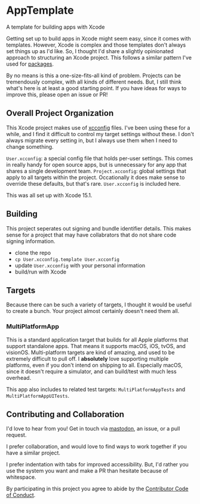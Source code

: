 # AppTemplate
A template for building apps with Xcode 

Getting set up to build apps in Xcode might seem easy, since it comes with templates. However, Xcode is complex and those templates don't always set things up as I'd like. So, I thought I'd share a slightly opinionated approach to structuring an Xcode project. This follows a similar pattern I've used for [packages](https://github.com/mattmassicotte/PackageTemplate).

By no means is this a one-size-fits-all kind of problem. Projects can be tremendously complex, with all kinds of different needs. But, I still think what's here is at least a good starting point. If you have ideas for ways to improve this, please open an issue or PR!

## Overall Project Organization

This Xcode project makes use of [xcconfig](https://developer.apple.com/documentation/xcode/adding-a-build-configuration-file-to-your-project) files. I've been using these for a while, and I find it difficult to control my target settings without these. I don't always migrate every setting in, but I always use them when I need to change something.

`User.xcconfig`: a special config file that holds per-user settings. This comes in really handy for open source apps, but is unnecessary for any app that shares a single development team.
`Project.xcconfig`: global settings that apply to all targets within the project. Occationally it does make sense to override these defaults, but that's rare. `User.xcconfig` is included here.

This was all set up with Xcode 15.1.

## Building

This project seperates out signing and bundle identifier details. This makes sense for a project that may have collabrators that do not share code signing information.

- clone the repo
- `cp User.xcconfig.template User.xcconfig`
- update `User.xcconfig` with your personal information
- build/run with Xcode

## Targets

Because there can be such a variety of targets, I thought it would be useful to create a bunch. Your project almost certainly doesn't need them all.

### MultiPlatformApp

This is a standard application target that builds for all Apple platforms that support standalone apps. That means it supports macOS, iOS, tvOS, and visionOS. Multi-platform targets are kind of amazing, and used to be extremely difficult to pull off. I **absolutely** love supporting multiple platforms, even if you don't intend on shipping to all. Especially macOS, since it doesn't require a simulator, and can build/test with much less overhead.

This app also includes to related test targets: `MultiPlatformAppTests` and `MultiPlatformAppUITests`.

## Contributing and Collaboration

I'd love to hear from you! Get in touch via [mastodon](https://mastodon.social/@mattiem), an issue, or a pull request.

I prefer collaboration, and would love to find ways to work together if you have a similar project.

I prefer indentation with tabs for improved accessibility. But, I'd rather you use the system you want and make a PR than hesitate because of whitespace.

By participating in this project you agree to abide by the [Contributor Code of Conduct](CODE_OF_CONDUCT.md).
